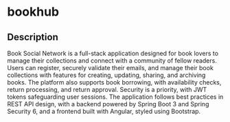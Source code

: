# bookhub
## Description
Book Social Network is a full-stack application designed for book lovers to manage their collections and connect with a community of fellow readers. Users can register, securely validate their emails, and manage their book collections with features for creating, updating, sharing, and archiving books. The platform also supports book borrowing, with availability checks, return processing, and return approval. Security is a priority, with JWT tokens safeguarding user sessions. The application follows best practices in REST API design, with a backend powered by Spring Boot 3 and Spring Security 6, and a frontend built with Angular, styled using Bootstrap.